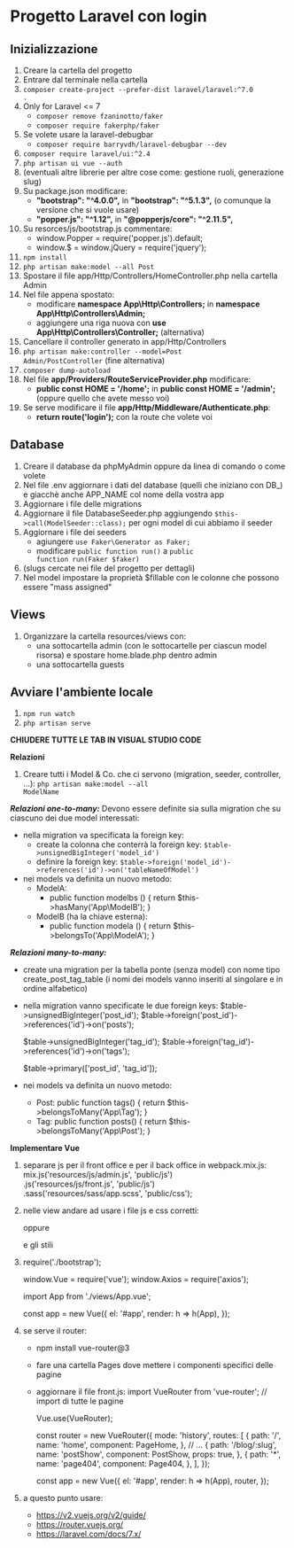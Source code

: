 # Progetto Laravel con login

## Inizializzazione
1. Creare la cartella del progetto
1. Entrare dal terminale nella cartella
1. <code>composer create-project --prefer-dist laravel/laravel:^7.0 .</code>
1. Only for Laravel <= 7
    - <code>composer remove fzaninotto/faker</code>
    - <code>composer require fakerphp/faker</code>
1. Se volete usare la laravel-debugbar
    - <code>composer require barryvdh/laravel-debugbar --dev</code>
1. <code>composer require laravel/ui:^2.4</code>
1. <code>php artisan ui vue --auth</code>
1. (eventuali altre librerie per altre cose come: gestione ruoli, generazione slug)
1. Su package.json modificare:
    - **"bootstrap": "^4.0.0",** in **"bootstrap": "^5.1.3",** (o comunque la versione che si vuole usare)
    - **"popper.js": "^1.12",** in **"@popperjs/core": "^2.11.5",**
1. Su resorces/js/bootstrap.js commentare:
    - window.Popper = require('popper.js').default;
    - window.$ = window.jQuery = require('jquery');
1. <code>npm install</code>
1. <code>php artisan make:model --all Post</code>
1. Spostare il file app/Http/Controllers/HomeController.php nella cartella Admin
1. Nel file appena spostato:
    - modificare **namespace App\Http\Controllers;** in **namespace App\Http\Controllers\Admin;**
    - aggiungere una riga nuova con **use App\Http\Controllers\Controller;**
(alternativa)
1. Cancellare il controller generato in app/Http/Controllers
1. <code>php artisan make:controller --model=Post Admin/PostController</code>
(fine alternativa)
1. <code>composer dump-autoload</code>
1. Nel file **app/Providers/RouteServiceProvider.php** modificare:
    - **public const HOME = '/home';** in **public const HOME = '/admin';** (oppure quello che avete messo voi)
1. Se serve modificare il file **app/Http/Middleware/Authenticate.php**:
    - **return route('login');** con la route che volete voi


## Database
1. Creare il database da phpMyAdmin oppure da linea di comando o come volete
1. Nel file .env aggiornare i dati del database (quelli che iniziano con DB_) e giacchè anche APP_NAME col nome della vostra app
1. Aggiornare i file delle migrations
1. Aggiornare il file DatabaseSeeder.php aggiungendo <code>$this->call(ModelSeeder::class);</code> per ogni model di cui abbiamo il seeder
1. Aggiornare i file dei seeders
    - agiungere <code>use Faker\Generator as Faker;</code>
    - modificare <code>public function run()</code> a <code>public function run(Faker $faker)</code>
1. (slugs cercate nei file del progetto per dettagli)
1. Nel model impostare la proprietà $fillable con le colonne che possono essere "mass assigned"

## Views
1. Organizzare la cartella resources/views con:
    - una sottocartella admin (con le sottocartelle per ciascun model risorsa) e spostare home.blade.php dentro admin
    - una sottocartella guests

## Avviare l'ambiente locale
1. <code>npm run watch</code>
1. <code>php artisan serve</code>

**CHIUDERE TUTTE LE TAB IN VISUAL STUDIO CODE**

**Relazioni**
1. Creare tutti i Model & Co. che ci servono (migration, seeder, controller, ...): <code>php artisan make:model --all ModelName</code>

***Relazioni one-to-many:***
Devono essere definite sia sulla migration che su ciascuno dei due model interessati:
- nella migration va specificata la foreign key:
    - create la colonna che conterrà la foreign key: <code>$table->unsignedBigInteger('model_id')</code>
    - definire la foreign key: <code>$table->foreign('model_id')->references('id')->on('tableNameOfModel')</code>
- nei models va definita un nuovo metodo:
    - ModelA:
        - public function modelbs () {
            return $this->hasMany('App\ModelB');
        }
    - ModelB (ha la chiave esterna):
        - public function modela () {
            return $this->belongsTo('App\ModelA');
        }

***Relazioni many-to-many:***
- create una migration per la tabella ponte (senza model) con nome tipo create_post_tag_table (i nomi dei models vanno inseriti al singolare e in ordine alfabetico)
- nella migration vanno specificate le due foreign keys:
    $table->unsignedBigInteger('post_id');
    $table->foreign('post_id')->references('id')->on('posts');

    $table->unsignedBigInteger('tag_id');
    $table->foreign('tag_id')->references('id')->on('tags');

    $table->primary(['post_id', 'tag_id']);

- nei models va definita un nuovo metodo:
    - Post:
        public function tags() {
            return $this->belongsToMany('App\Tag');
        }
    - Tag:
        public function posts() {
            return $this->belongsToMany('App\Post');
        }

**Implementare Vue**
1. separare js per il front office e per il back office in webpack.mix.js:
    mix.js('resources/js/admin.js', 'public/js')<br>
        .js('resources/js/front.js', 'public/js')<br>
        .sass('resources/sass/app.scss', 'public/css');
1. nelle view andare ad usare i file js e css corretti:
    <script src="{{ asset('js/admin.js') }}" defer></script>
    oppure
    <script src="{{ asset('js/front.js') }}" defer></script>
    e gli stili
    <link href="{{ asset('css/app.css') }}" rel="stylesheet">
1. require('./bootstrap');

    window.Vue = require('vue');
    window.Axios = require('axios');

    import App from './views/App.vue';

    const app = new Vue({
        el: '#app',
        render: h => h(App),
    });
1. se serve il router:
    - npm install vue-router@3
    - fare una cartella Pages dove mettere i componenti specifici delle pagine
    - aggiornare il file front.js:
        import VueRouter from 'vue-router';
        // import di tutte le pagine

        Vue.use(VueRouter);

        const router = new VueRouter({
            mode: 'history',
            routes: [
                {
                    path: '/',
                    name: 'home',
                    component: PageHome,
                },
                // ...
                {
                    path: '/blog/:slug',
                    name: 'postShow',
                    component: PostShow,
                    props: true,
                },
                {
                    path: '*',
                    name: 'page404',
                    component: Page404,
                },
            ],
        });

        const app = new Vue({
            el: '#app',
            render: h => h(App),
            router,
        });

1. a questo punto usare:
    - https://v2.vuejs.org/v2/guide/
    - https://router.vuejs.org/
    - https://laravel.com/docs/7.x/
